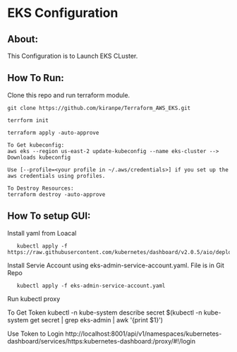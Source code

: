 # EKS Configuration

About:
------
  This Configuration is to Launch EKS CLuster.
 
How To Run:
-----------
  Clone this repo and run terraform module.
  
    git clone https://github.com/kiranpe/Terraform_AWS_EKS.git
    
    terrform init
    
    terraform apply -auto-approve
    
    To Get kubeconfig:
    aws eks --region us-east-2 update-kubeconfig --name eks-cluster --> Downloads kubeconfig 
    
    Use [--profile=<your profile in ~/.aws/credentials>] if you set up the aws credentials using profiles.
    
    To Destroy Resources:
    terraform destroy -auto-approve
 
 How To setup GUI:
 ----------------
 
   Install yaml from Loacal
   
       kubectl apply -f https://raw.githubusercontent.com/kubernetes/dashboard/v2.0.5/aio/deploy/recommended.yaml

   Install Servie Account using eks-admin-service-account.yaml. File is in Git Repo
   
       kubectl apply -f eks-admin-service-account.yaml
       
   Run
       kubectl proxy
       
   To Get Token
       kubectl -n kube-system describe secret $(kubectl -n kube-system get secret | grep eks-admin | awk '{print $1}')
    
   Use Token to Login
       http://localhost:8001/api/v1/namespaces/kubernetes-dashboard/services/https:kubernetes-dashboard:/proxy/#!/login
       
